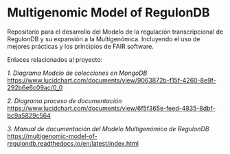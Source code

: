 # Multigenomic Model of RegulonDB

Repositorio para el desarrollo del Modelo de la regulación transcripcional de RegulonDB y su expansión a la Multigenómica. Incluyendo el uso de mejores prácticas y los principios de FAIR software.

Enlaces relacionados al proyecto:

*1. Diagrama Modelo de colecciones en MongoDB*  
https://www.lucidchart.com/documents/view/9063872b-f15f-4260-8e9f-292b6e6c09ac/0_0


*2. Diagrama proceso de documentación*  
https://www.lucidchart.com/documents/view/6f5f365e-feed-4835-8dbf-bc9a5829c564


*3. Manual de documentación del Modelo Multigenómico de RegulonDB*  
https://multigenomic-model-of-regulondb.readthedocs.io/en/latest/index.html


